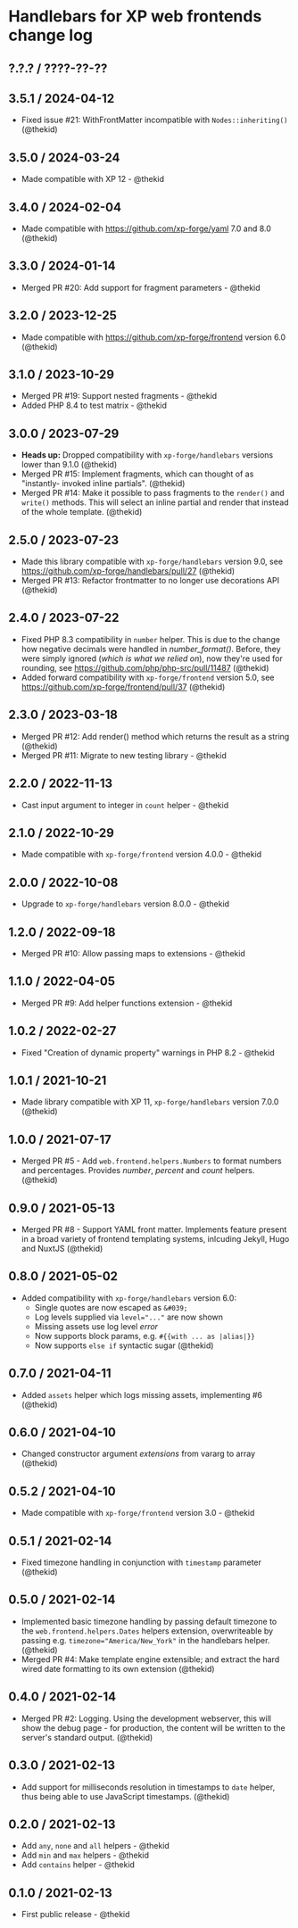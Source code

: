 Handlebars for XP web frontends change log
==========================================

## ?.?.? / ????-??-??

## 3.5.1 / 2024-04-12

* Fixed issue #21: WithFrontMatter incompatible with `Nodes::inheriting()`
  (@thekid)

## 3.5.0 / 2024-03-24

* Made compatible with XP 12 - @thekid

## 3.4.0 / 2024-02-04

* Made compatible with https://github.com/xp-forge/yaml 7.0 and 8.0
  (@thekid)

## 3.3.0 / 2024-01-14

* Merged PR #20: Add support for fragment parameters - @thekid

## 3.2.0 / 2023-12-25

* Made compatible with https://github.com/xp-forge/frontend version 6.0
  (@thekid)

## 3.1.0 / 2023-10-29

* Merged PR #19: Support nested fragments - @thekid
* Added PHP 8.4 to test matrix - @thekid

## 3.0.0 / 2023-07-29

* **Heads up:** Dropped compatibility with `xp-forge/handlebars` versions
  lower than 9.1.0
  (@thekid)
* Merged PR #15: Implement fragments, which can thought of as "instantly-
  invoked inline partials".
  (@thekid)
* Merged PR #14: Make it possible to pass fragments to the `render()` and
  `write()` methods. This will select an inline partial and render that
  instead of the whole template.
  (@thekid)

## 2.5.0 / 2023-07-23

* Made this library compatible with `xp-forge/handlebars` version 9.0,
  see https://github.com/xp-forge/handlebars/pull/27
  (@thekid)
* Merged PR #13: Refactor frontmatter to no longer use decorations API
  (@thekid)

## 2.4.0 / 2023-07-22

* Fixed PHP 8.3 compatibility in `number` helper. This is due to the
  change how negative decimals were handled in *number_format()*. Before,
  they were simply ignored (*which is what we relied on*), now they're
  used for rounding, see https://github.com/php/php-src/pull/11487
  (@thekid)
* Added forward compatibility with `xp-forge/frontend` version 5.0, see
  https://github.com/xp-forge/frontend/pull/37
  (@thekid)

## 2.3.0 / 2023-03-18

* Merged PR #12: Add render() method which returns the result as a string
  (@thekid)
* Merged PR #11: Migrate to new testing library - @thekid

## 2.2.0 / 2022-11-13

* Cast input argument to integer in `count` helper - @thekid

## 2.1.0 / 2022-10-29

* Made compatible with `xp-forge/frontend` version 4.0.0 - @thekid

## 2.0.0 / 2022-10-08

* Upgrade to `xp-forge/handlebars` version 8.0.0 - @thekid

## 1.2.0 / 2022-09-18

* Merged PR #10: Allow passing maps to extensions - @thekid

## 1.1.0 / 2022-04-05

* Merged PR #9: Add helper functions extension - @thekid

## 1.0.2 / 2022-02-27

* Fixed "Creation of dynamic property" warnings in PHP 8.2 - @thekid

## 1.0.1 / 2021-10-21

* Made library compatible with XP 11, `xp-forge/handlebars` version
  7.0.0
  (@thekid)

## 1.0.0 / 2021-07-17

* Merged PR #5 - Add `web.frontend.helpers.Numbers` to format numbers
  and percentages. Provides *number*, *percent* and *count* helpers.
  (@thekid)

## 0.9.0 / 2021-05-13

* Merged PR #8 - Support YAML front matter. Implements feature present
  in a broad variety of frontend templating systems, inlcuding Jekyll,
  Hugo and NuxtJS
  (@thekid)

## 0.8.0 / 2021-05-02

* Added compatibility with `xp-forge/handlebars` version 6.0:
  - Single quotes are now escaped as `&#039;`
  - Log levels supplied via `level="..."` are now shown
  - Missing assets use log level *error*
  - Now supports block params, e.g. `#{{with ... as |alias|}}`
  - Now supports `else if` syntactic sugar
  (@thekid)

## 0.7.0 / 2021-04-11

* Added `assets` helper which logs missing assets, implementing #6
  (@thekid)

## 0.6.0 / 2021-04-10

* Changed constructor argument *extensions* from vararg to array
  (@thekid)

## 0.5.2 / 2021-04-10

* Made compatible with `xp-forge/frontend` version 3.0 - @thekid

## 0.5.1 / 2021-02-14

* Fixed timezone handling in conjunction with `timestamp` parameter
  (@thekid)

## 0.5.0 / 2021-02-14

* Implemented basic timezone handling by passing default timezone to
  the `web.frontend.helpers.Dates` helpers extension, overwriteable by
  passing e.g. `timezone="America/New_York"` in the handlebars helper.
  (@thekid)
* Merged PR #4: Make template engine extensible; and extract the hard
  wired date formatting to its own extension
  (@thekid)

## 0.4.0 / 2021-02-14

* Merged PR #2: Logging. Using the development webserver, this will show
  the debug page - for production, the content will be written to the
  server's standard output.
  (@thekid)

## 0.3.0 / 2021-02-13

* Add support for milliseconds resolution in timestamps to `date` helper,
  thus being able to use JavaScript timestamps.
  (@thekid)

## 0.2.0 / 2021-02-13

* Add `any`, `none` and `all` helpers - @thekid
* Add `min` and `max` helpers - @thekid
* Add `contains` helper - @thekid

## 0.1.0 / 2021-02-13

* First public release - @thekid
